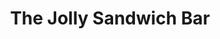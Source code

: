 ---
title: "The Jolly Sandwich Bar"
address: "The Jolly Sandwich Bar, 3 Darling Street, Enniskillen, Fermanagh, BT74 7DP"
tel: "+44 (0)28 6632 2277"
county: "Fermanagh"
category: "Cafes"
type: "Content"
lat: "54.346771240234375"
lng: "-7.645120143890381"
---
